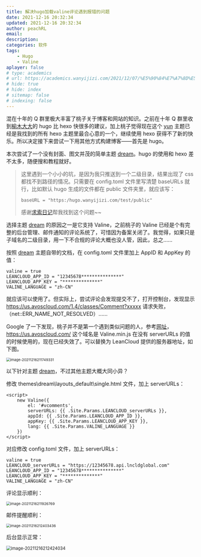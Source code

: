 ```yaml
---
title: 解决hugo加载valine评论遇到报错的问题
date: 2021-12-16 20:32:34
updated: 2021-12-16 20:32:34
author: peachRL
email: 
description: 
categories: 软件
tags: 
	- Hugo
	- Valine
aplayer: false
# type: academics
# url: https://academics.wanyijizi.com/2021/12/07/%E5%90%84%E7%A7%8D%E5%AD%A6%E6%9C%AF%E6%8A%A5%E5%91%8A%E7%9A%84PPT%E5%BA%94%E8%AF%A5%E6%80%8E%E4%B9%88%E5%81%9A/
# hide: true
# hide: index
# sitemap: false
# indexing: false
---
```


混在十年的 Q 群里极大丰富了桃子关于博客和网站的知识。之前在十年 Q 群里收到[榆木大大](https://zhufan.net/)的 hugo 比 hexo 快很多的建议，加上桃子觉得现在这个 [yun](https://github.com/YunYouJun/hexo-theme-yun) 主题已经是我找到的所有 hexo 主题里最合心意的一个，继续使用 hexo 获得不了新的快乐。所以决定接下来尝试一下用其他方式构建博客——首先是 hugo。

<!-- more -->

本次尝试了一个没有封面、图文并茂的简单主题 [dream](https://github.com/g1eny0ung/hugo-theme-dream)。hugo 的使用和 hexo 差不太多，随便搜和教程就好。

>这里遇到一个小小的坑，是因为我只推送到一个二级目录，结果出现了 css 都找不到路径的情况。只需要在 config.toml 文件里写清楚 baseURLs 就行，比如默认 hugo 生成的文件都在 public 文件夹里，就应该写：
>
>```
>baseURL = "https:/hugo.wanyijizi.com/test/public"
>```
>
>感谢[求索日记](https://xiabanlo.cn)帮我找到这个问题~~

选择主题 [dream](https://github.com/g1eny0ung/hugo-theme-dream) 的原因之一是它支持 Valine，之前桃子的 Valine 已经是个有完整的后台管理、邮件通知的评论系统了，可惜因为备案关闭了。我觉得，如果只是子域名的二级目录，用一下不合规的评论大概也没人管，因此，总之……

按照 [dream](https://github.com/g1eny0ung/hugo-theme-dream) 主题自带的文档，在 config.toml 文件里加上 AppID 和 AppKey 的值：

```
valine = true
LEANCLOUD_APP_ID = "12345678***************"
LEANCLOUD_APP_KEY = "**************"
VALINE_LANGUAGE = "zh-CN"
```

就应该可以使用了。但实际上，尝试评论会发现提交不了，打开控制台，发现显示 https://us.avoscloud.com/1.4/classes/Comment?xxxxx 请求失败，（net::ERR_NAME_NOT_RESOLVED）……

Google 了一下发现，桃子并不是第一个遇到类似问题的人，参考[网址](https://ethant.top/articles/hexo541u/#valine%E8%8E%B7%E5%8F%96%E8%AF%84%E8%AE%BA%E5%A4%B1%E8%B4%A5)，https://us.avoscloud.com/ 这个域名是 Valine.min.js 在没有 serverURLs 的值的时候使用的，现在已经失效了。可以替换为 LeanCloud 提供的服务器地址，如下图。

<img src="https://image.wanyijizi.com/20211216/image-20211216211749331.png" alt="image-20211216211749331" style="zoom: 67%;" />

以下针对主题 [dream](https://github.com/g1eny0ung/hugo-theme-dream)，不过其他主题大概大同小异？

修改 themes\dream\layouts\_default\single.html 文件，加上 serverURLs：

```
<script>
    new Valine({
        el: '#vcomments',
        serverURLs: {{ .Site.Params.LEANCLOUD_serverURLs }},
        appId: {{ .Site.Params.LEANCLOUD_APP_ID }},
        appKey: {{ .Site.Params.LEANCLOUD_APP_KEY }},
        lang: {{ .Site.Params.VALINE_LANGUAGE }}
    })
</script>
```

对应修改 config.toml 文件，加上 serverURLs：

```
valine = true
LEANCLOUD_serverURLs = "https://12345678.api.lncldglobal.com"
LEANCLOUD_APP_ID = "12345678***************"
LEANCLOUD_APP_KEY = "**************"
VALINE_LANGUAGE = "zh-CN"
```

评论显示顺利：

<img src="https://image.wanyijizi.com/20211216/image-20211216211926769.png" alt="image-20211216211926769" style="zoom:67%;" />

邮件提醒顺利：

<img src="https://image.wanyijizi.com/20211216/image-20211216212403436.png" alt="image-20211216212403436" style="zoom: 67%;" />

后台显示正常：

<img src="https://image.wanyijizi.com/20211216/image-20211216212424034.png" alt="image-20211216212424034" style="zoom:80%;" />
